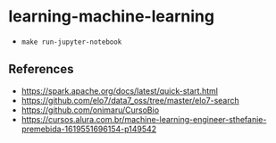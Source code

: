 # learning-machine-learning

- `make run-jupyter-notebook`


## References

- https://spark.apache.org/docs/latest/quick-start.html
- https://github.com/elo7/data7_oss/tree/master/elo7-search
- https://github.com/onimaru/CursoBio
- https://cursos.alura.com.br/machine-learning-engineer-sthefanie-premebida-1619551696154-p149542

